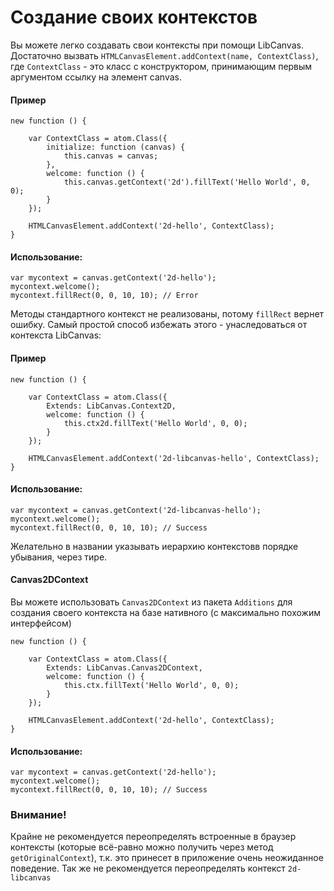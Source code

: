 Создание своих контекстов
=========================

Вы можете легко создавать свои контексты при помощи LibCanvas.
Достаточно вызвать `HTMLCanvasElement.addContext(name, ContextClass)`, где `ContextClass` - это класс с конструктором, принимающим первым аргументом ссылку на элемент canvas.

#### Пример
	new function () {

		var ContextClass = atom.Class({
			initialize: function (canvas) {
				this.canvas = canvas;
			},
			welcome: function () {
				this.canvas.getContext('2d').fillText('Hello World', 0, 0);
			}
		});

		HTMLCanvasElement.addContext('2d-hello', ContextClass);
	}

#### Использование:
	var mycontext = canvas.getContext('2d-hello');
	mycontext.welcome();
	mycontext.fillRect(0, 0, 10, 10); // Error

Методы стандартного контекст не реализованы, потому `fillRect` вернет ошибку.
Самый простой способ избежать этого - унаследоваться от контекста LibCanvas:

#### Пример
	new function () {

		var ContextClass = atom.Class({
			Extends: LibCanvas.Context2D,
			welcome: function () {
				this.ctx2d.fillText('Hello World', 0, 0);
			}
		});

		HTMLCanvasElement.addContext('2d-libcanvas-hello', ContextClass);
	}

#### Использование:
	var mycontext = canvas.getContext('2d-libcanvas-hello');
	mycontext.welcome();
	mycontext.fillRect(0, 0, 10, 10); // Success

Желательно в названии указывать иерархию контекстовв порядке убывания, через тире.

#### Canvas2DContext
Вы можете использовать `Canvas2DContext` из пакета `Additions` для создания своего контекста на базе нативного (с максимально похожим интерфейсом)

	new function () {

		var ContextClass = atom.Class({
			Extends: LibCanvas.Canvas2DContext,
			welcome: function () {
				this.ctx.fillText('Hello World', 0, 0);
			}
		});

		HTMLCanvasElement.addContext('2d-hello', ContextClass);
	}

#### Использование:
	var mycontext = canvas.getContext('2d-hello');
	mycontext.welcome();
	mycontext.fillRect(0, 0, 10, 10); // Success

### Внимание!
Крайне не рекомендуется переопределять встроенные в браузер контексты (которые всё-равно можно получить через метод `getOriginalContext`), т.к. это принесет в приложение очень неожиданное поведение.
Так же не рекомендуется переопределять контекст `2d-libcanvas`



